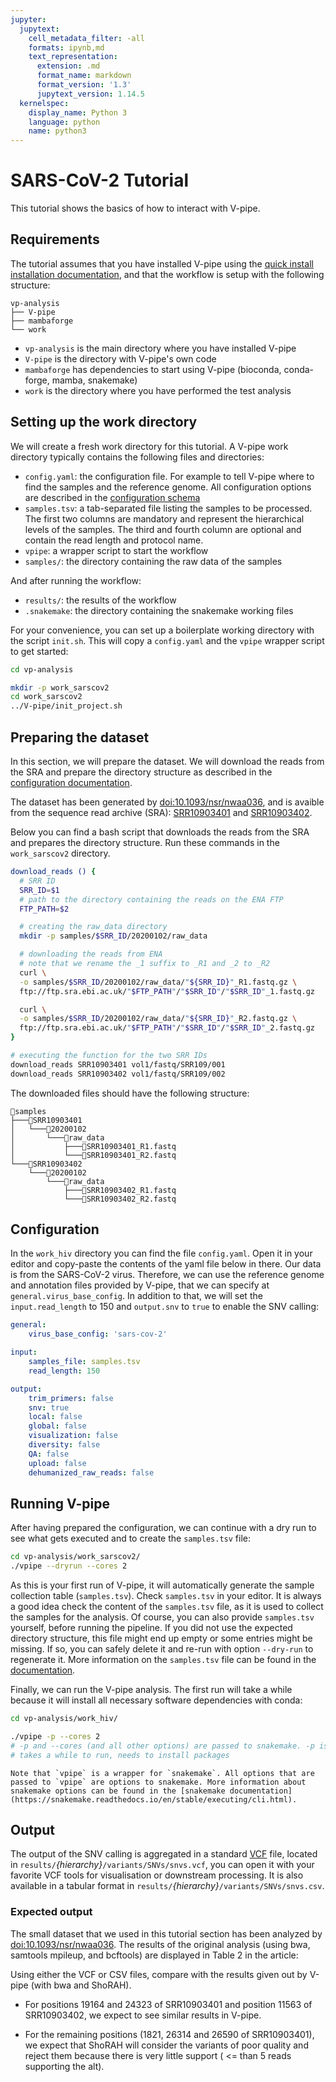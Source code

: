 ```yaml
---
jupyter:
  jupytext:
    cell_metadata_filter: -all
    formats: ipynb,md
    text_representation:
      extension: .md
      format_name: markdown
      format_version: '1.3'
      jupytext_version: 1.14.5
  kernelspec:
    display_name: Python 3
    language: python
    name: python3
---
```


<!-- markdownlint-configure-file { "MD010": { "ignore_code_languages" : [ "tsv", "bash" ] } } -->
# SARS-CoV-2 Tutorial

This tutorial shows the basics of how to interact with V-pipe.

## Requirements

The tutorial assumes that you have installed V-pipe using the [quick install installation documentation](quick-install-v-pipe-and-conda), and that the workflow is setup with the following structure:

```text
vp-analysis
├── V-pipe
├── mambaforge
└── work
```

- `vp-analysis` is the main directory where you have installed V-pipe
- `V-pipe` is the directory with V-pipe's own code
- `mambaforge` has dependencies to start using V-pipe (bioconda, conda-forge, mamba, snakemake)
- `work` is the directory where you have performed the test analysis

## Setting up the work directory

We will create a fresh work directory for this tutorial. A V-pipe work directory typically contains the following files and directories:

- `config.yaml`: the configuration file. For example to tell V-pipe where to find the samples and the reference genome. All configuration options are described in the [configuration schema](configuring-the-workflow)
- `samples.tsv`: a tab-separated file listing the samples to be processed. The first two columns are mandatory and represent the hierarchical levels of the samples. The third and fourth column are optional and contain the read length and protocol name. 
- `vpipe`: a wrapper script to start the workflow
- `samples/`: the directory containing the raw data of the samples

And after running the workflow:

- `results/`: the results of the workflow
- `.snakemake`: the directory containing the snakemake working files

For your convenience, you can set up a boilerplate working directory with the script `init.sh`. This will copy a `config.yaml` and the `vpipe` wrapper script to get started: 

```bash
cd vp-analysis

mkdir -p work_sarscov2
cd work_sarscov2
../V-pipe/init_project.sh
```

## Preparing the dataset

In this section, we will prepare the dataset. We will download the reads from the SRA and prepare the directory structure as described in the [configuration documentation](organizing-data).

The dataset has been generated by [doi:10.1093/nsr/nwaa036](https://doi.org/10.1093/nsr/nwaa036), and is avaible from the sequence read archive (SRA): [SRR10903401](https://trace.ncbi.nlm.nih.gov/Traces/sra/?run=SRR10903401) and [SRR10903402](https://trace.ncbi.nlm.nih.gov/Traces/sra/?run=SRR10903402).

Below you can find a bash script that downloads the reads from the SRA and prepares the directory structure. Run these commands in the `work_sarscov2` directory.

```bash
download_reads () {
  # SRR ID
  SRR_ID=$1
  # path to the directory containing the reads on the ENA FTP
  FTP_PATH=$2

  # creating the raw_data directory
  mkdir -p samples/$SRR_ID/20200102/raw_data

  # downloading the reads from ENA
  # note that we rename the _1 suffix to _R1 and _2 to _R2
  curl \
  -o samples/$SRR_ID/20200102/raw_data/"${SRR_ID}"_R1.fastq.gz \
  ftp://ftp.sra.ebi.ac.uk/"$FTP_PATH"/"$SRR_ID"/"$SRR_ID"_1.fastq.gz

  curl \
  -o samples/$SRR_ID/20200102/raw_data/"${SRR_ID}"_R2.fastq.gz \
  ftp://ftp.sra.ebi.ac.uk/"$FTP_PATH"/"$SRR_ID"/"$SRR_ID"_2.fastq.gz
}

# executing the function for the two SRR IDs
download_reads SRR10903401 vol1/fastq/SRR109/001
download_reads SRR10903402 vol1/fastq/SRR109/002
```

The downloaded files should have the following structure:

```text
📁samples
├───📁SRR10903401
│   └───📁20200102
│       └───📁raw_data
│           ├───🧬SRR10903401_R1.fastq
│           └───🧬SRR10903401_R2.fastq
└───📁SRR10903402
    └───📁20200102
        └───📁raw_data
            ├───🧬SRR10903402_R1.fastq
            └───🧬SRR10903402_R2.fastq
```

## Configuration

In the `work_hiv`  directory you can find the file `config.yaml`. Open it in your editor and copy-paste the contents of the yaml file below in there. Our data is from the SARS-CoV-2 virus. Therefore, we can use the reference genome and annotation files provided by V-pipe, that we can specify at `general.virus_base_config`. In addition to that, we will set the `input.read_length` to 150 and `output.snv` to `true` to enable the SNV calling:

```yaml
general:
    virus_base_config: 'sars-cov-2'

input:
    samples_file: samples.tsv
    read_length: 150

output:
    trim_primers: false
    snv: true
    local: false
    global: false
    visualization: false
    diversity: false
    QA: false
    upload: false
    dehumanized_raw_reads: false
```

## Running V-pipe

After having prepared the configuration, we can continue with a dry run to see what gets executed and to create the `samples.tsv` file:

```bash
cd vp-analysis/work_sarscov2/
./vpipe --dryrun --cores 2
```

As this is your first run of V-pipe, it will automatically generate the sample collection table (`samples.tsv`). Check `samples.tsv` in your editor. It is always a good idea check the content of the `samples.tsv` file, as it is used to collect the samples for the analysis. Of course, you can also provide `samples.tsv` yourself, before running the pipeline. If you did not use the expected directory structure, this file might end up empty or some entries might be missing. If so, you can safely delete it and re-run with option `--dry-run` to regenerate it. More information on the `samples.tsv` file can be found in the [documentation](setting-up-samplestsv).

Finally, we can run the V-pipe analysis. The first run will take a while because it will install all necessary software dependencies with conda:

```bash
cd vp-analysis/work_hiv/

./vpipe -p --cores 2
# -p and --cores (and all other options) are passed to snakemake. -p is for printing shell cmds. 
# takes a while to run, needs to install packages
```

```{note}
Note that `vpipe` is a wrapper for `snakemake`. All options that are passed to `vpipe` are options to snakemake. More information about snakemake options can be found in the [snakemake documentation](https://snakemake.readthedocs.io/en/stable/executing/cli.html).
```

## Output

The output of the SNV calling is aggregated in a standard [VCF](https://en.wikipedia.org/wiki/Variant_Call_Format) file, located in `results/`_​{hierarchy}​_`/variants/SNVs/snvs.vcf`, you can open it with your favorite VCF tools for visualisation or downstream processing.
It is also available in a tabular format in `results/​`_{hierarchy}​_`/variants/SNVs/snvs.csv`.

### Expected output

The small dataset that we used in this tutorial section has been analyzed by [doi:10.1093/nsr/nwaa036](https://doi.org/10.1093/nsr/nwaa036). The results of the original analysis (using bwa, samtools mpileup, and bcftools) are displayed in Table 2 in the article:

Using either the VCF or CSV files, compare with the results given out by V-pipe (with bwa and ShoRAH).

<!-- By browing to results/SRR10903401/20200102/variants/SNVs/snvs.csv I only find Shohrah output. Where's the BWA output? Or should I check alighments with IGV or something?   -->

<!-- In the vcf:
NC_045512.2	19164	.	C	T	100	PASS	Freq1=0.1666;Freq2=0.2404;Freq3=0.2298;Post1=1;Post2=1;Post3=1;Fvar=8;Rvar=9;Ftot=41;Rtot=44;Pval=1;Qval=1 -->

<!-- Ftot + Rtot = 41 + 44 = 85. In the paper: REF: 40	ALT: 12 = 52. Due to filtering?  -->

<!-- 1821, 26314 and 26590 not reported at all by ShoRAH.  -->

<!-- All together, this needs more context and explanation. -->


* For positions 19164 and 24323 of SRR10903401 and position 11563 of SRR10903402, we expect to see similar results in V-pipe.


* For the remaining positions (1821, 26314 and 26590 of SRR10903401), we expect that ShoRAH will consider the variants of poor quality and reject them because there is very little support ( <= than 5 reads supporting the alt).

<!-- This is documentation: -->

